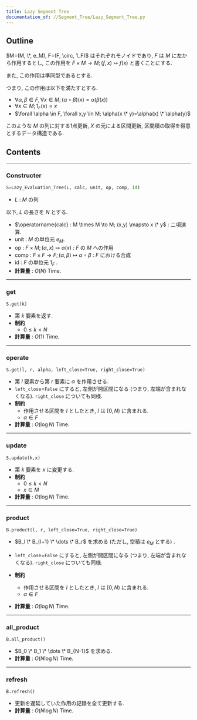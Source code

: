 ```yaml
---
title: Lazy Segment Tree
documentation_of: //Segment_Tree/Lazy_Segment_Tree.py
---
```


## Outline

$M=(M, \*, e_M), F=(F, \circ, 1_F)$ はそれぞれモノイドであり, $F$ は $M$ に左から作用するとし, この作用を $F \times M \to M; (f,x) \mapsto f(x)$ と書くことにする.

また, この作用は準同型であるとする.

つまり, この作用は以下を満たすとする.

- $\forall \alpha, \beta \in F, \forall x \in M; (\alpha \circ \beta)(x)=\alpha(\beta(x))$
- $\forall x \in M; 1_F(x)=x$
- $\forall \alpha \in F, \forall x,y \in M; \alpha(x \* y)=\alpha(x) \* \alpha(y)$

このような $M$ の列に対する1点更新, $X$ の元による区間更新, 区間積の取得を得意とするデータ構造である.

## Contents

---

### Constructer

```Python
S=Lazy_Evaluation_Tree(L, calc, unit, op, comp, id)
```

- $L$ : $M$ の列

以下, $L$ の長さを $N$ とする.

- $\operatorname{calc} : M \times M \to M; (x,y) \mapsto x \* y$ : 二項演算.
- $\mathrm{unit}$ : $M$  の単位元 $e_M$.
- $\mathrm{op}$ : $F \times M; (\alpha, x) \mapsto \alpha(x)$ : $F$ の $M$ への作用
- $\mathrm{comp}$ : $F \times F \to F; (\alpha,\beta) \mapsto \alpha \circ \beta$ : $F$ における合成
- $\mathrm{id}$ : $F$ の単位元 $1_F$ .
- **計算量** : $O(N)$ Time.

---

### get

```Pyhon
S.get(k)
```

- 第 $k$ 要素を返す.
- **制約**
  - $0 \leq k \lt N$
- **計算量** : $O(1)$ Time.

---

### operate

```Pyhon
S.get(l, r, alpha, left_close=True, right_close=True)
```

- 第 $l$ 要素から第 $r$ 要素に $\alpha$ を作用させる.
- `left_close`=`False` にすると, 左側が開区間になる (つまり, 左端が含まれなくなる). `right_close` についても同様.
- **制約**
  - 作用させる区間を $I$ としたとき, $I$ は $[0,N)$ に含まれる.
  - $\alpha \in F$
- **計算量** : $O(\log N)$ Time.

---

### update

```Pyhon
S.update(k,x)
```

- 第 $k$ 要素を $x$ に変更する.
- **制約**
  - $0 \leq k \lt N$
  - $x \in M$
- **計算量** : $O(\log N)$ Time.

---

### product

```Pyhon
B.product(l, r, left_close=True, right_close=True)
```

- $B_l \* B_{l+1} \* \dots \* B_r$ を求める (ただし, 空積は $e_M$ とする) .
- `left_close`=`False` にすると, 左側が開区間になる (つまり, 左端が含まれなくなる). `right_close` についても同様.
- **制約**
  - 作用させる区間を $I$ としたとき, $I$ は $[0,N)$ に含まれる.
  - $\alpha \in F$

- **計算量** : $O(\log N)$ Time.

---

### all_product

```Pyhon
B.all_product()
```

- $B_0 \* B_1 \* \dots \* B_{N-1}$ を求める.
- **計算量** : $O(N \log N)$ Time.

---

### refresh

```Pyhon
B.refresh()
```

- 更新を遅延していた作用の記録を全て更新する.
- **計算量** : $O(N \log N)$ Time.
